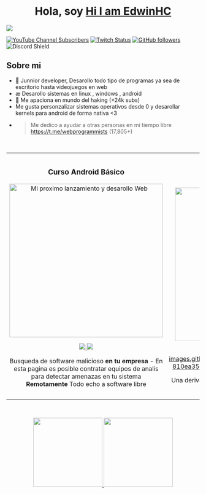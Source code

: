 <div align="center">
<h1 align="center">Hola, soy <a href="https://aristi.dev">Hi I am EdwinHC</a> </h1>
</div>

<img src="https://user-images.githubusercontent.com/51754456/232122415-e58d1cbc-58cd-4617-8c7f-4b221b392e18.png">

[![YouTube Channel Subscribers](https://img.shields.io/youtube/channel/subscribers/UCIjEgHA1vatSR2K4rfcdNRg?style=social)](https://youtube.com/aristidevs?sub_confirmation=1)
[![Twitch Status](https://img.shields.io/twitch/status/aristidevs?style=social)](https://www.twitch.tv/aristidevs)
[![GitHub followers](https://img.shields.io/github/followers/arisguimera?style=social)](https://github.com/ArisGuimera)
![Discord Shield](https://discordapp.com/api/guilds/807719549075980308/widget.png?style=shield)

## Sobre mi

- 📲 Junnior developer, Desarollo todo tipo de programas ya sea de escritorio hasta videojuegos en web
- æ Desarollo sistemas en linux , windows , android 
- 🎥 Me apaciona en mundo del haking (+24k subs)
- Me gusta personzalizar sistemas operativos desde 0 y desarollar kernels para android de forma nativa <3
- > Me dedico a ayudar a otras personas en mi tiempo libre https://t.me/webprogrammists (17,805+)
<br>



<table>
<tr>
<td width="50%">
<h3 align="center">Curso Android Básico</h3>
<div align="center">
<a href="https://appndcc.web.app/" target="_blank"><img src="https://user-images.githubusercontent.com/51754456/232114455-822d6b7d-c018-4e72-928b-423326262fd2.png" width="400" alt="Mi proximo lanzamiento y desarollo Web"></a>


<p>
<a href="https://github.com/ArisGuimera/Android-Expert" target="_blank">
<img src="[https://user-images.githubusercontent.com/51754456/232114455-822d6b7d-c018-4e72-928b-423326262fd2.png](https://user-images.githubusercontent.com/51754456/232114690-a36585e0-742a-4f42-ab94-85f1ebcc2a74.png)">

  
</a>
<a href="https://youtu.be/vJapzH_46a8" target="_blank">
<img src="https://img.shields.io/badge/-Youtube-green?style=for-the-badge&color=fbfc40">
</a>
</p>
<p> Busqueda de software malicioso <strong> en tu empresa </strong> - En esta pagina es posible contratar equipos de analis para detectar amenazas en tu sistema <strong> Remotamente </strong> Todo echo a software libre </p>
</div>
                                                                                      
</td>

<td width="50%">
               <br>
<h3 align="center">Arquitectura MVVM</h3>
<div align="center">                                       
<a href="https://github.com/ArisGuimera/SimpleAndroidMVVM" target="_blank"><img src="https://i.imgur.com/7uCBigG.jpg" width="400" alt="Curso arquitectura MVVM"></a>
<br>
<p>
<a href="https://github.com/ArisGuimera/SimpleAndroidMVVM" target="_blank">
<img src="https://img.shields.io/badge/C%C3%93DIGO-80ffaa?style=for-the-badge&logo=github&logoColor=black">
![image](https://user-images.githubusercontent.com/51754456/232123216-810ea351-28a4-462e-b8bf-aaa7ecbdc8d2.png)

  
</a>
  
  
<a href="https://github.com/awesomeWM/awesome" target="_blank">
<img src="https://user-images.githubusercontent.com/51754456/232123381-1559c2a5-6f57-4eee-901a-a5f69808d490.png">
</a>
</p>
  </p>Una derivacion de awesome, con un thema derivado de yoru, <strong >PROXIMAMENTE</strong></p>
</div>                                                             
</table>                                                                                 
</div>
<br>


<p align="center">
<a href="https://github.com/ArisGuimera">
  <img height="180em" src="https://github-readme-stats-eight-theta.vercel.app/api?username=ArisGuimera&show_icons=true&theme=algolia&include_all_commits=true&count_private=true"/>
  <img height="180em" src="https://github-readme-stats-eight-theta.vercel.app/api/top-langs/?username=ArisGuimera&layout=compact&langs_count=8&theme=algolia"/>
</a>
</p>
